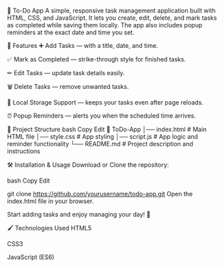 📝 To-Do App
A simple, responsive task management application built with HTML, CSS, and JavaScript.
It lets you create, edit, delete, and mark tasks as completed while saving them locally.
The app also includes popup reminders at the exact date and time you set.

🚀 Features
➕ Add Tasks — with a title, date, and time.

✅ Mark as Completed — strike-through style for finished tasks.

✏ Edit Tasks — update task details easily.

🗑 Delete Tasks — remove unwanted tasks.

💾 Local Storage Support — keeps your tasks even after page reloads.

⏰ Popup Reminders — alerts you when the scheduled time arrives.

📂 Project Structure
bash
Copy
Edit
📁 ToDo-App
│── index.html     # Main HTML file
│── style.css      # App styling
│── script.js      # App logic and reminder functionality
└── README.md      # Project description and instructions

🛠 Installation & Usage
Download or Clone the repository:

bash
Copy
Edit

git clone https://github.com/yourusername/todo-app.git
Open the index.html file in your browser.

Start adding tasks and enjoy managing your day! 🎯


🖌 Technologies Used
HTML5

CSS3

JavaScript (ES6)

